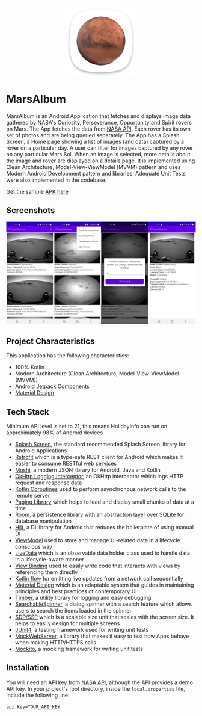 <p align="center">
  <img src="media/app_icon.png" title="App Logo">
</p>

# MarsAlbum

MarsAlbum is an Android Application that fetches and displays image data gathered by NASA's Curiosity, Perseverance, Opportunity and Spirit rovers on Mars. The App fetches the data from [NASA API](https://api.nasa.gov/). Each rover has its own set of photos and are being queried separately. The App has a Splash Screen, a Home page showing a list of images (and data) captured by a rover on a particular day. A user can filter for images captured by any rover on any particular Mars Sol. When an image is selected, more details about the image and rover are displayed on a details page. It is implemented using Clean Architecture, Model-View-ViewModel (MVVM) pattern and uses Modern Android Development pattern and libraries. Adequate Unit Tests were also implemented in the codebase.

Get the sample [APK here](https://github.com/mayorJAY/MarsAlbum/blob/main/media/MarsAlbum.apk)

## Screenshots

<p align="center">
  <img src="media/screenshots.png" title="App Screenshots">
</p>

## Project Characteristics

This application has the following characteristics:
* 100% Kotlin
* Modern Architecture (Clean Architecture, Model-View-ViewModel (MVVM))
* [Android Jetpack Components](https://developer.android.com/jetpack)
* [Material Design](https://material.io/develop/android/docs/getting-started)

## Tech Stack

Minimum API level is set to 21, this means HolidayInfo can run on approximately 98% of Android devices
* [Splash Screen](https://developer.android.com/develop/ui/views/launch/splash-screen), the standard recommended Splash Screen library for Android Applications
* [Retrofit](https://square.github.io/retrofit/) which is a type-safe REST client for Android which makes it easier to consume RESTful web services
* [Moshi](https://github.com/square/moshi), a modern JSON library for Android, Java and Kotlin
* [OkHttp Logging Interceptor](https://github.com/square/okhttp/tree/master/okhttp-logging-interceptor), an OkHttp interceptor which logs HTTP request and response data
* [Kotlin Coroutines](https://developer.android.com/kotlin/coroutines) used to perform asynchronous network calls to the remote server
* [Paging Library](https://developer.android.com/topic/libraries/architecture/paging) which helps to load and display small chunks of data at a time
* [Room](https://developer.android.com/training/data-storage/room), a persistence library with an abstraction layer over SQLite for database manipulation
* [Hilt](https://dagger.dev/hilt/), a DI library for Android that reduces the boilerplate of using manual DI
* [ViewModel](https://developer.android.com/topic/libraries/architecture/viewmodel) used to store and manage UI-related data in a lifecycle conscious way
* [LiveData](https://developer.android.com/topic/libraries/architecture/livedata) which is an observable data holder class used to handle data in a lifecycle-aware manner
* [View Binding](https://developer.android.com/topic/libraries/view-binding) used to easily write code that interacts with views by referencing them directly
* [Kotlin flow](https://developer.android.com/kotlin/flow) for emitting live updates from a network call sequentially
* [Material Design](https://material.io/develop/android/docs/getting-started/) which is an adaptable system that guides in maintaining principles and best practices of contemporary UI
* [Timber](https://github.com/JakeWharton/timber), a utility library for logging and easy debugging
* [SearchableSpinner](https://github.com/miteshpithadiya/SearchableSpinner), a dialog spinner with a search feature which allows users to search the items loaded in the spinner
* [SDP/SSP](https://github.com/intuit/sdp) which is a scalable size unit that scales with the screen size. It helps to easily design for multiple screens
* [JUnit4](https://junit.org/junit4), a testing framework used for writing unit tests
* [MockWebServer](https://javadoc.io/doc/com.squareup.okhttp3/mockwebserver/3.14.9/overview-summary.html), a library that makes it easy to test how Apps behave when making HTTP/HTTPS calls
* [Mockito](https://site.mockito.org/), a mocking framework for writing unit tests

## Installation

You will need an API key from [NASA API](https://api.nasa.gov/), although the API provides a demo API key. In your project's root directory, inside the `local.properties` file, include the following line:

````
api.key=YOUR_API_KEY
````